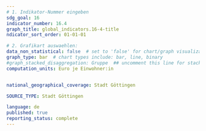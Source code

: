 ```yaml
---
# 1. Indikator-Nummer eingeben 
sdg_goal: 16
indicator_number: 16.4
graph_title: global_indicators.16-4-title
ndicator_sort_order: 01-01-01

# 2. Grafikart auswaehlen: 
data_non_statistical: false  # set to 'false' for chart/graph visualization 
graph_type: bar  # chart types include: bar, line, binary 
#graph_stacked_disaggregation: Gruppe  ## uncomment this line for stacked bars. eplace 'Geschlecht' with the field of aggregation. 
computation_units: Euro je Einwohner:in


national_geographical_coverage: Stadt Göttingen

SOURCE_TYPE: Stadt Göttingen

language: de   
published: true 
reporting_status: complete
---
```

